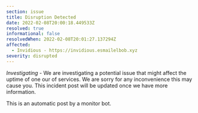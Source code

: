 ```yaml
---
section: issue
title: Disruption Detected
date: 2022-02-08T20:00:18.449533Z
resolved: true
informational: false
resolvedWhen: 2022-02-08T20:01:27.137294Z
affected:
  - Invidious - https://invidious.esmailelbob.xyz
severity: disrupted
---
```

*Investigating* - We are investigating a potential issue that might affect the uptime of one our of services. We are sorry for any inconvenience this may cause you. This incident post will be updated once we have more information.

This is an automatic post by a monitor bot.
        